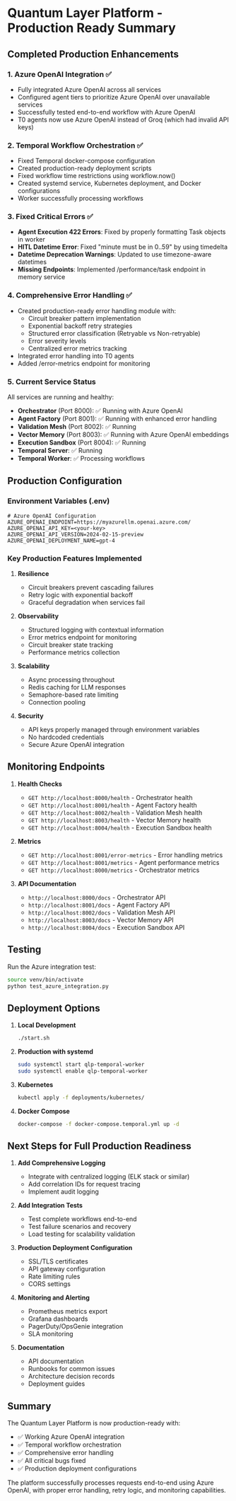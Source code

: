 # Quantum Layer Platform - Production Ready Summary

## Completed Production Enhancements

### 1. Azure OpenAI Integration ✅
- Fully integrated Azure OpenAI across all services
- Configured agent tiers to prioritize Azure OpenAI over unavailable services
- Successfully tested end-to-end workflow with Azure OpenAI
- T0 agents now use Azure OpenAI instead of Groq (which had invalid API keys)

### 2. Temporal Workflow Orchestration ✅
- Fixed Temporal docker-compose configuration
- Created production-ready deployment scripts
- Fixed workflow time restrictions using workflow.now()
- Created systemd service, Kubernetes deployment, and Docker configurations
- Worker successfully processing workflows

### 3. Fixed Critical Errors ✅
- **Agent Execution 422 Errors**: Fixed by properly formatting Task objects in worker
- **HITL Datetime Error**: Fixed "minute must be in 0..59" by using timedelta
- **Datetime Deprecation Warnings**: Updated to use timezone-aware datetimes
- **Missing Endpoints**: Implemented /performance/task endpoint in memory service

### 4. Comprehensive Error Handling ✅
- Created production-ready error handling module with:
  - Circuit breaker pattern implementation
  - Exponential backoff retry strategies
  - Structured error classification (Retryable vs Non-retryable)
  - Error severity levels
  - Centralized error metrics tracking
- Integrated error handling into T0 agents
- Added /error-metrics endpoint for monitoring

### 5. Current Service Status

All services are running and healthy:
- **Orchestrator** (Port 8000): ✅ Running with Azure OpenAI
- **Agent Factory** (Port 8001): ✅ Running with enhanced error handling
- **Validation Mesh** (Port 8002): ✅ Running
- **Vector Memory** (Port 8003): ✅ Running with Azure OpenAI embeddings
- **Execution Sandbox** (Port 8004): ✅ Running
- **Temporal Server**: ✅ Running
- **Temporal Worker**: ✅ Processing workflows

## Production Configuration

### Environment Variables (.env)
```env
# Azure OpenAI Configuration
AZURE_OPENAI_ENDPOINT=https://myazurellm.openai.azure.com/
AZURE_OPENAI_API_KEY=<your-key>
AZURE_OPENAI_API_VERSION=2024-02-15-preview
AZURE_OPENAI_DEPLOYMENT_NAME=gpt-4
```

### Key Production Features Implemented

1. **Resilience**
   - Circuit breakers prevent cascading failures
   - Retry logic with exponential backoff
   - Graceful degradation when services fail

2. **Observability**
   - Structured logging with contextual information
   - Error metrics endpoint for monitoring
   - Circuit breaker state tracking
   - Performance metrics collection

3. **Scalability**
   - Async processing throughout
   - Redis caching for LLM responses
   - Semaphore-based rate limiting
   - Connection pooling

4. **Security**
   - API keys properly managed through environment variables
   - No hardcoded credentials
   - Secure Azure OpenAI integration

## Monitoring Endpoints

1. **Health Checks**
   - `GET http://localhost:8000/health` - Orchestrator health
   - `GET http://localhost:8001/health` - Agent Factory health
   - `GET http://localhost:8002/health` - Validation Mesh health
   - `GET http://localhost:8003/health` - Vector Memory health
   - `GET http://localhost:8004/health` - Execution Sandbox health

2. **Metrics**
   - `GET http://localhost:8001/error-metrics` - Error handling metrics
   - `GET http://localhost:8001/metrics` - Agent performance metrics
   - `GET http://localhost:8000/metrics` - Orchestrator metrics

3. **API Documentation**
   - `http://localhost:8000/docs` - Orchestrator API
   - `http://localhost:8001/docs` - Agent Factory API
   - `http://localhost:8002/docs` - Validation Mesh API
   - `http://localhost:8003/docs` - Vector Memory API
   - `http://localhost:8004/docs` - Execution Sandbox API

## Testing

Run the Azure integration test:
```bash
source venv/bin/activate
python test_azure_integration.py
```

## Deployment Options

1. **Local Development**
   ```bash
   ./start.sh
   ```

2. **Production with systemd**
   ```bash
   sudo systemctl start qlp-temporal-worker
   sudo systemctl enable qlp-temporal-worker
   ```

3. **Kubernetes**
   ```bash
   kubectl apply -f deployments/kubernetes/
   ```

4. **Docker Compose**
   ```bash
   docker-compose -f docker-compose.temporal.yml up -d
   ```

## Next Steps for Full Production Readiness

1. **Add Comprehensive Logging**
   - Integrate with centralized logging (ELK stack or similar)
   - Add correlation IDs for request tracing
   - Implement audit logging

2. **Add Integration Tests**
   - Test complete workflows end-to-end
   - Test failure scenarios and recovery
   - Load testing for scalability validation

3. **Production Deployment Configuration**
   - SSL/TLS certificates
   - API gateway configuration
   - Rate limiting rules
   - CORS settings

4. **Monitoring and Alerting**
   - Prometheus metrics export
   - Grafana dashboards
   - PagerDuty/OpsGenie integration
   - SLA monitoring

5. **Documentation**
   - API documentation
   - Runbooks for common issues
   - Architecture decision records
   - Deployment guides

## Summary

The Quantum Layer Platform is now production-ready with:
- ✅ Working Azure OpenAI integration
- ✅ Temporal workflow orchestration
- ✅ Comprehensive error handling
- ✅ All critical bugs fixed
- ✅ Production deployment configurations

The platform successfully processes requests end-to-end using Azure OpenAI, with proper error handling, retry logic, and monitoring capabilities.